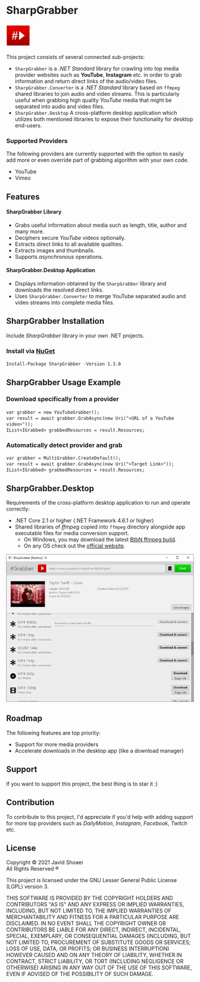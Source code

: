 # SharpGrabber
<img src="./assets/icon.png" alt="SharpGrabber" width="64"/>

This project consists of several connected sub-projects:            
- `SharpGrabber` is a *.NET Standard* library for crawling into top media provider websites such as **YouTube**, **Instagram** etc. in order to grab information and return direct links of the audio/video files.
- `SharpGrabber.Converter` is a *.NET Standard* library based on `ffmpeg` shared libraries to join audio and video streams. This is particularly useful when grabbing high quality *YouTube* media that might be separated into audio and video files.
- `SharpGrabber.Desktop` A cross-platform desktop application
which utilizes both mentioned libraries to expose their functionality for desktop end-users.

### Supported Providers
The following providers are currently supported with the option
to easily add more or even override part of grabbing algorithm with your own code.

- YouTube
- Vimeo

## Features
#### SharpGrabber Library
- Grabs useful information about media such as length, title, author and many more.
- Deciphers secure *YouTube* videos optionally.
- Extracts direct links to all available qualities.
- Extracts images and thumbnails.
- Supports *asynchronous* operations.

#### SharpGrabber.Desktop Application
- Displays information obtained by the `SharpGrabber` library and downloads the resolved direct links.
- Uses `SharpGrabber.Converter` to merge YouTube separated audio and video streams into complete media files.

## SharpGrabber Installation
Include *SharpGrabber* library in your own .NET projects.

### Install via <a href="https://www.nuget.org/packages/SharpGrabber/">NuGet</a>
    Install-Package SharpGrabber -Version 1.3.0
    
## SharpGrabber Usage Example

### Download specifically from a provider

    var grabber = new YouTubeGrabber();
    var result = await grabber.GrabAsync(new Uri("<URL of a YouTube video>"));
    IList<IGrabbed> grabbedResources = result.Resources;

### Automatically detect provider and grab

    var grabber = MultiGrabber.CreateDefault();
    var result = await grabber.GrabAsync(new Uri("<Target Link>"));
    IList<IGrabbed> grabbedResources = result.Resources;

## SharpGrabber.Desktop
Requirements of the cross-platform desktop application to run and operate correctly: 
 - .NET Core 2.1 or higher (.NET Framework 4.6.1 or higher)
 - Shared libraries of *ffmpeg* copied into `ffmpeg` directory alongside app executable files for media conversion support.
   - On Windows, you may download the latest <a href="https://github.com/BtbN/FFmpeg-Builds/releases">BtbN ffmpeg build</a>.
   - On any OS check out the <a href="https://ffmpeg.org/download.html">official website</a>.
 
<img src="./assets/SharpGrabberDesktop-ScreenShot-1.png" alt="SharpGrabber.Desktop application" />

## Roadmap
The following features are top priority:
- Support for more media providers
- Accelerate downloads in the desktop app (like a download manager)

## Support
If you want to support this project, the best thing is to star it :)

## Contribution
To contribute to this project, I'd appreciate if you'd  help with adding support for
more top providers such as *DailyMotion*, *Instagram*, *Facebook*, *Twitch* etc.

## License
Copyright &copy; 2021 Javid Shoaei<br />
All Rights Reserved &reg;

This project is licensed under the GNU Lesser General Public License (LGPL) version 3.

THIS SOFTWARE IS PROVIDED BY THE COPYRIGHT HOLDERS AND CONTRIBUTORS "AS IS" AND ANY EXPRESS OR IMPLIED WARRANTIES, INCLUDING, BUT NOT LIMITED TO, THE IMPLIED WARRANTIES OF MERCHANTABILITY AND FITNESS FOR A PARTICULAR PURPOSE ARE DISCLAIMED. IN NO EVENT SHALL THE COPYRIGHT OWNER OR CONTRIBUTORS BE LIABLE FOR ANY DIRECT, INDIRECT, INCIDENTAL, SPECIAL, EXEMPLARY, OR CONSEQUENTIAL DAMAGES (INCLUDING, BUT NOT LIMITED TO, PROCUREMENT OF SUBSTITUTE GOODS OR SERVICES; LOSS OF USE, DATA, OR PROFITS; OR BUSINESS INTERRUPTION) HOWEVER CAUSED AND ON ANY THEORY OF LIABILITY, WHETHER IN CONTRACT, STRICT LIABILITY, OR TORT (INCLUDING NEGLIGENCE OR OTHERWISE) ARISING IN ANY WAY OUT OF THE USE OF THIS SOFTWARE, EVEN IF ADVISED OF THE POSSIBILITY OF SUCH DAMAGE.

